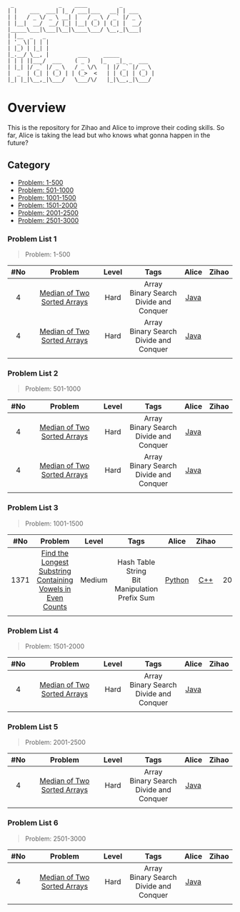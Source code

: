 ```text
 _              _    ____          _   
| |    ___  ___| |_ / ___|___   __| | ___
| |   / _ \/ _ \ __| |   / _ \ / _` |/ _ \ 
| |__|  __/  __/ |_| |__| (_) | (_| |  __/  
|_____\___|\___|\__|\____\___/ \__,_|\___|  
| |__  _   _
| '_ \| | | | 
| |_) | |_| |
|_.__/ \__, |         ___     _____
| | | ||___/  ___    ( _ )   |_   _|_ _  ___ 
| |_| |/ _` |/ _ \   / _ \/\   | |/ _` |/ _ \ 
|  _  | (_| | (_) | | (_>  <   | | (_| | (_) |
|_| |_|\__,_|\___/   \___/\/   |_|\__,_|\___/ 
```
# Overview

This is the repository for Zihao and Alice to improve their coding skills. So far, Alice is taking the lead but who knows what gonna happen in the future?

## Category
+ [Problem: 1-500](#problem-list-1)
+ [Problem: 501-1000](#problem-list-2)
+ [Problem: 1001-1500](#problem-list-3)
+ [Problem: 1501-2000](#problem-list-4)
+ [Problem: 2001-2500](#problem-list-5)
+ [Problem: 2501-3000](#problem-list-6)

### Problem List 1

> Problem: 1-500

|#No|Problem|Level|Tags|Alice|Zihao|
|:-:|:-----:|:---:|:--:|:---:|:---:|
|4|[Median of Two Sorted Arrays](https://leetcode.com/problems/median-of-two-sorted-arrays/description/)|Hard|Array<br>Binary Search<br>Divide and Conquer|[Java](java\4-median-of-two-sorted-arrays.java)||
|4|[Median of Two Sorted Arrays](https://leetcode.com/problems/median-of-two-sorted-arrays/description/)|Hard|Array<br>Binary Search<br>Divide and Conquer|[Java](java\4-median-of-two-sorted-arrays.java)||
|||||||

### Problem List 2

> Problem: 501-1000

|#No|Problem|Level|Tags|Alice|Zihao|
|:-:|:-----:|:---:|:--:|:---:|:---:|
|4|[Median of Two Sorted Arrays](https://leetcode.com/problems/median-of-two-sorted-arrays/description/)|Hard|Array<br>Binary Search<br>Divide and Conquer|[Java](java\4-median-of-two-sorted-arrays.java)||
|4|[Median of Two Sorted Arrays](https://leetcode.com/problems/median-of-two-sorted-arrays/description/)|Hard|Array<br>Binary Search<br>Divide and Conquer|[Java](java\4-median-of-two-sorted-arrays.java)||
|||||||

### Problem List 3

> Problem: 1001-1500

|#No|Problem|Level|Tags|Alice|Zihao|Date|
|:-:|:-----:|:---:|:--:|:---:|:---:|:--:|
|1371|[Find the Longest Substring Containing Vowels in Even Counts](https://leetcode.com/problems/find-the-longest-substring-containing-vowels-in-even-counts/description/)|Medium|Hash Table<br>String<br>Bit Manipulation<br>Prefix Sum|[Python](python\1371-find-the-longest-substring-containing-vowels-in-even-counts.py)|[C++](c++\1371-find-the-longest-substring-containing-vowels-in-even-counts.cpp)|2024.09.15|
|||||||

### Problem List 4

> Problem: 1501-2000

|#No|Problem|Level|Tags|Alice|Zihao|
|:-:|:-----:|:---:|:--:|:---:|:---:|
|4|[Median of Two Sorted Arrays](https://leetcode.com/problems/median-of-two-sorted-arrays/description/)|Hard|Array<br>Binary Search<br>Divide and Conquer|[Java](java\4-median-of-two-sorted-arrays.java)||
|||||||

### Problem List 5

> Problem: 2001-2500

|#No|Problem|Level|Tags|Alice|Zihao|
|:-:|:-----:|:---:|:--:|:---:|:---:|
|4|[Median of Two Sorted Arrays](https://leetcode.com/problems/median-of-two-sorted-arrays/description/)|Hard|Array<br>Binary Search<br>Divide and Conquer|[Java](java\4-median-of-two-sorted-arrays.java)||
|||||||

### Problem List 6

> Problem: 2501-3000

|#No|Problem|Level|Tags|Alice|Zihao|
|:-:|:-----:|:---:|:--:|:---:|:---:|
|4|[Median of Two Sorted Arrays](https://leetcode.com/problems/median-of-two-sorted-arrays/description/)|Hard|Array<br>Binary Search<br>Divide and Conquer|[Java](java\4-median-of-two-sorted-arrays.java)||
|||||||


